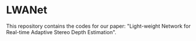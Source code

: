 # LWANet
This repository contains the codes for our paper: "Light-weight Network for Real-time Adaptive Stereo Depth Estimation". 


